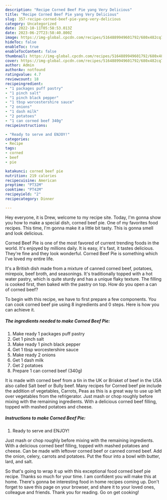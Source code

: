 ```yaml
---
description: "Recipe Corned Beef Pie yang Very Delicious"
title: "Recipe Corned Beef Pie yang Very Delicious"
slug: 357-recipe-corned-beef-pie-yang-very-delicious
category: Uncategorized
date: 2022-10-11T05:58:53.013Z
date: 2023-06-27T23:58:40.800Z
image: https://img-global.cpcdn.com/recipes/5164889949601792/680x482cq70/corned-beef-pie-recipe-main-photo.jpg
hideToc: false
enableToc: true
enableTocContent: false
thumbnail: https://img-global.cpcdn.com/recipes/5164889949601792/680x482cq70/corned-beef-pie-recipe-main-photo.jpg
cover: https://img-global.cpcdn.com/recipes/5164889949601792/680x482cq70/corned-beef-pie-recipe-main-photo.jpg
author: Admin
authorAv: notfound
ratingvalue: 4.7
reviewcount: 18
recipeingredient:
- "1 packages puff pastry"
- "1 pinch salt"
- "1 pinch black pepper"
- "1 tbsp worcestershire sauce"
- "2 onions"
- "1 dash milk"
- "2 potatoes"
- "1 can corned beef 340g"
recipeinstructions:

- "Ready to serve and ENJOY!"
categories:
- Recipe
tags:
- corned
- beef
- pie

katakunci: corned beef pie 
nutrition: 219 calories
recipecuisine: American
preptime: "PT32M"
cooktime: "PT42M"
recipeyield: "2"
recipecategory: Dinner

---
```



Hey everyone, it is Drew, welcome to my recipe site. Today, I'm gonna show you how to make a special dish, corned beef pie. One of my favorites food recipes. This time, I'm gonna make it a little bit tasty. This is gonna smell and look delicious.

Corned Beef Pie is one of the most favored of current trending foods in the world. It's enjoyed by millions daily. It is easy, it's fast, it tastes delicious. They're fine and they look wonderful. Corned Beef Pie is something which I've loved my entire life.

It&#39;s a British dish made from a mixture of canned corned beef, potatoes, mirepoix, beef broth, and seasonings. It&#39;s traditionally topped with a hot water pastry, which is quite sturdy and has a unique flaky texture. The filling is cooked first, then baked with the pastry on top. How do you open a can of corned beef?


To begin with this recipe, we have to first prepare a few components. You can cook corned beef pie using 8 ingredients and 0 steps. Here is how you can achieve it.

<!--inarticleads1-->

##### The ingredients needed to make Corned Beef Pie:

1. Make ready 1 packages puff pastry
1. Get 1 pinch salt
1. Make ready 1 pinch black pepper
1. Get 1 tbsp worcestershire sauce
1. Make ready 2 onions
1. Get 1 dash milk
1. Get 2 potatoes
1. Prepare 1 can corned beef (340g)


It is made with corned beef from a tin in the UK or Brisket of beef in the USA also called Salt beef or Bully beef. Many recipes for Corned beef pie include the addition of vegetables, Carrots, Peas as this is a great way to use up left over vegetables from the refrigerator. Just mash or chop roughly before mixing with the remaining ingredients. With a delicious corned beef filling, topped with mashed potatoes and cheese. 

<!--inarticleads2-->

##### Instructions to make Corned Beef Pie:


1. Ready to serve and ENJOY!

Just mash or chop roughly before mixing with the remaining ingredients. With a delicious corned beef filling, topped with mashed potatoes and cheese. Can be made with leftover corned beef or canned corned beef. Add the onion, celery, carrots and potatoes. Put the flour into a bowl with butter, lard, and salt. 

So that's going to wrap it up with this exceptional food corned beef pie recipe. Thanks so much for your time. I am confident you will make this at home. There's gonna be interesting food in home recipes coming up. Don't forget to save this page on your browser, and share it to your loved ones, colleague and friends. Thank you for reading. Go on get cooking!
